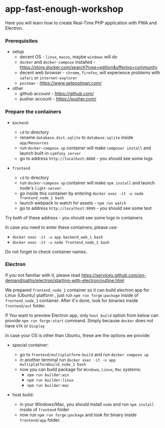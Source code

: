 app-fast-enough-workshop
========================

Here you will learn how to create Real-Time PHP application with PWA and Electron.

### Prerequisites

* setup
  * decent OS - `linux`, `macos`, maybe `windows` will do
  * `docker` and `docker-compose` installed - https://store.docker.com/search?type=edition&offering=community
  * decent web browser - `chrome`, `firefox`, will experience problems with `safari` or `internet-explorer` 
  * `postman` - https://www.getpostman.com/
* other
  * github account - https://github.com/
  * pusher account - https://pusher.com/
 
### Prepare the containers

* `backend`:
  * `cd` to directory
  * rename `database.dist.sqlite` to `database.sqlite` inside `app/Resources`
  * run `docker-compose up` container will make `composer install` and launch built-in `symfony server`
  * go to address `http://localhost:8888` - you should see some logs

* `frontend` 
  * `cd` to directory
  * run `docker-compose up` container will make `npm install` and launch node's `light-server`. 
  * go inside this container by entering `docker exec -it -u node frontend_node_1 bash` 
  * launch webpack to watch for assets - `npm run watch`
  * go to address `http://localhost:9999` - you should see some text

Try both of these address - you should see some logs in containers

In case you need to enter these containers, please use:
* `docker exec -it -u app backend_web_1 bash`
* `docker exec -it -u node frontend_node_1 bash`

Do not forget to check container names.

### Electron

If you not familiar with it, please read https://services.github.com/on-demand/paths/electron/starting-with-electron/outline.html

We prepared `frontend_node_1` container so it can build electron app for Linux (Ubuntu) platform ,
just run `npm run forge:package` inside of `frontend_node_1` container. 
After it's done, look for binaries inside `frontend/out` folder.

If You want to preview Electron app, only `host build` option from below can provide `npm run forge:start` command.
Simply because `docker` does not have `GTK` or `Display` 

In case your OS is other than Ubuntu, these are the options we provide:

* special container:
  * go to `frontend/multiplatform-build` and run `docker compose up`
  * in another terminal run `docker exec -it -u app multiplatformbuild_node_1 bash`
  * now you can build package for `Windows`, `Linux`, `Mac` systems:
    * `npm run builder:win`
    * `npm run builder:linux`
    * `npm run builder:mac`

* host build:
  * in your Windows/Mac, you should install `node` and run `npm install` inside of `frontend` folder
  * now run `npm run forge:package` and look for binary inside `frontend/app` folder.
